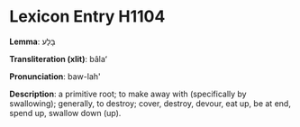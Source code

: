 # Lexicon Entry H1104

**Lemma**: בָּלַע

**Transliteration (xlit)**: bâlaʻ

**Pronunciation**: baw-lah'

**Description**:
a primitive root; to make away with (specifically by swallowing); generally, to destroy; cover, destroy, devour, eat up, be at end, spend up, swallow down (up).
